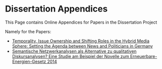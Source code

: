 # Dissertation Appendices
This Page contains Online Appendices for Papers in the Dissertation Project

Namely for the Papers: 
- [Temporality, Issue Ownership and Shifting Roles in the Hybrid Media Sphere: Setting the Agenda between News and Politicians in Germany](https://timbmk.github.io/DissertationAppendices/IssueAttentionTopics.html)
- [Semantische Netzwerkanalysen als Alternative zu qualitativen Diskursanalysen? Eine Studie am Beispiel der Novelle zum Erneuerbare-Energien-Gesetz 2014](https://timbmk.github.io/DissertationAppendices/SemanticNetworksTopics.html)

